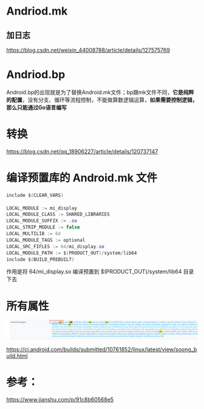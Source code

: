 # Andriod.mk

## 加日志

https://blog.csdn.net/weixin_44008788/article/details/127575769





# Andriod.bp

Android.bp的出现就是为了替换Android.mk文件；bp跟mk文件不同，**它是纯粹的配置**，没有分支、循环等流程控制，不能做算数逻辑运算，**如果需要控制逻辑，那么只能通过Go语言编写**





# 转换

https://blog.csdn.net/qq_18906227/article/details/120737147

# 编译预置库的 Android.mk 文件

```java
include $(CLEAR_VARS)

LOCAL_MODULE := mi_display
LOCAL_MODULE_CLASS := SHARED_LIBRARIES
LOCAL_MODULE_SUFFIX := .so
LOCAL_STRIP_MODULE := false
LOCAL_MULTILIB := 64
LOCAL_MODULE_TAGS := optional  
LOCAL_SRC_FIFLES := 64/mi_display.so
LOCAL_MODULE_PATH := $(PRODUCT_OUT)/system/lib64
include $(BUILD_PREBUILT)
```

作用是将 64/mi_display.so 编译预置到 $(PRODUCT_OUT)/system/lib64 目录下去



# 所有属性

![image-20230905232339699](building.assets/image-20230905232339699.png)

https://ci.android.com/builds/submitted/10761852/linux/latest/view/soong_build.html



# 参考：

https://www.jianshu.com/p/91c8b60568e5

